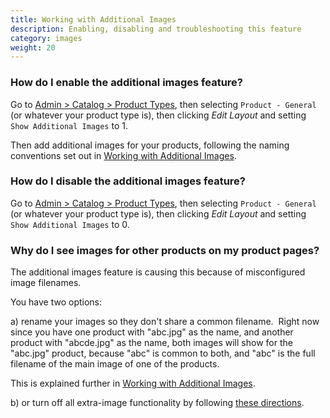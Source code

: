 ```yaml
---
title: Working with Additional Images 
description: Enabling, disabling and troubleshooting this feature 
category: images 
weight: 20
---
```


### How do I enable the additional images feature? 
Go to [Admin > Catalog > Product Types](/user/admin_pages/catalog/product_types/),
then selecting `Product - General` (or whatever your product type is),
then clicking *Edit Layout* and setting `Show Additional Images` to 1.

Then add additional images for your products, following the naming 
conventions set out in [Working with Additional Images](/user/images/adding_multiple_images_to_a_product/). 


### How do I disable the additional images feature? 

Go to [Admin > Catalog > Product Types](/user/admin_pages/catalog/product_types/),
then selecting `Product - General` (or whatever your product type is),
then clicking *Edit Layout* and setting `Show Additional Images` to 0.

### Why do I see images for other products on my product pages?

The additional images feature is causing this because of misconfigured image filenames. 

You have two options:  

a) rename your images so they don't share a common filename.  Right now since you have one product with "abc.jpg" as the name, and another product with "abcde.jpg" as the name, both images will show for the "abc.jpg" product, because "abc" is common to both, and "abc" is the full filename of the main image of one of the products.   

This is explained further in [Working with Additional Images](/user/images/adding_multiple_images_to_a_product/). 

b) or turn off all extra-image functionality by following 
[these directions](/user/images/turning_off_additional_images/). 

